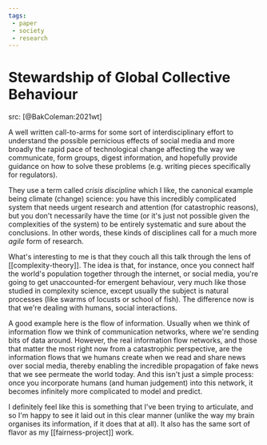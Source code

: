 ```yaml
---
tags:
 - paper
 - society
 - research
---
```


# Stewardship of Global Collective Behaviour

src: [@BakColeman:2021wt]

A well written call-to-arms for some sort of interdisciplinary effort to understand the possible pernicious effects of social media and more broadly the rapid pace of technological change affecting the way we communicate, form groups, digest information, and hopefully provide guidance on how to solve these problems (e.g. writing pieces specifically for regulators).

They use a term called *crisis discipline* which I like, the canonical example being climate (change) science: you have this incredibly complicated system that needs urgent research and attention (for catastrophic reasons), but you don't necessarily have the time (or it's just not possible given the complexities of the system) to be entirely systematic and sure about the conclusions. In other words, these kinds of disciplines call for a much more *agile* form of research.

What's interesting to me is that they couch all this talk through the lens of [[complexity-theory]]. The idea is that, for instance, once you connect half the world's population together through the internet, or social media, you're going to get unaccounted-for emergent behaviour, very much like those studied in complexity science, except usually the subject is natural processes (like swarms of locusts or school of fish). The difference now is that we're dealing with humans, social interactions.

A good example here is the flow of information. Usually when we think of information flow we think of communication networks, where we're sending bits of data around. However, the real information flow networks, and those that matter the most right now from a catastrophic perspective, are the information flows that we humans create when we read and share news over social media, thereby enabling the incredible propagation of fake news that we see permeate the world today. And this isn't just a simple process: once you incorporate humans (and human judgement) into this network, it becomes infinitely more complicated to model and predict.

I definitely feel like this is something that I've been trying to articulate, and so I'm happy to see it laid out in this clear manner (unlike the way my brain organises its information, if it does that at all). It also has the same sort of flavor as my [[fairness-project]] work.